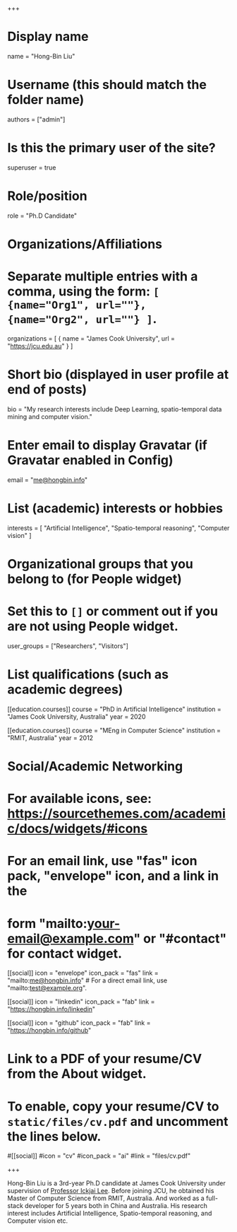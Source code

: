 +++
# Display name
name = "Hong-Bin Liu"

# Username (this should match the folder name)
authors = ["admin"]

# Is this the primary user of the site?
superuser = true

# Role/position
role = "Ph.D Candidate"

# Organizations/Affiliations
#   Separate multiple entries with a comma, using the form: `[ {name="Org1", url=""}, {name="Org2", url=""} ]`.
organizations = [ { name = "James Cook University", url = "https://jcu.edu.au" } ]

# Short bio (displayed in user profile at end of posts)
bio = "My research interests include Deep Learning, spatio-temporal data mining and computer vision."

# Enter email to display Gravatar (if Gravatar enabled in Config)
email = "me@hongbin.info"

# List (academic) interests or hobbies
interests = [
  "Artificial Intelligence",
  "Spatio-temporal reasoning",
  "Computer vision"
]

# Organizational groups that you belong to (for People widget)
#   Set this to `[]` or comment out if you are not using People widget.
user_groups = ["Researchers", "Visitors"]

# List qualifications (such as academic degrees)
[[education.courses]]
  course = "PhD in Artificial Intelligence"
  institution = "James Cook University, Australia"
  year = 2020

[[education.courses]]
  course = "MEng in Computer Science"
  institution = "RMIT, Australia"
  year = 2012

# Social/Academic Networking
# For available icons, see: https://sourcethemes.com/academic/docs/widgets/#icons
#   For an email link, use "fas" icon pack, "envelope" icon, and a link in the
#   form "mailto:your-email@example.com" or "#contact" for contact widget.

[[social]]
  icon = "envelope"
  icon_pack = "fas"
  link = "mailto:me@hongbin.info"  # For a direct email link, use "mailto:test@example.org".


[[social]]
  icon = "linkedin"
  icon_pack = "fab"
  link = "https://hongbin.info/linkedin"

[[social]]
  icon = "github"
  icon_pack = "fab"
  link = "https://hongbin.info/github"

# Link to a PDF of your resume/CV from the About widget.
# To enable, copy your resume/CV to `static/files/cv.pdf` and uncomment the lines below.
#[[social]]
 #icon = "cv"
 #icon_pack = "ai"
 #link = "files/cv.pdf"

+++

Hong-Bin Liu is a 3rd-year Ph.D candidate at James Cook University under supervision of [Professor Ickjai Lee](https://research.jcu.edu.au/portfolio/ickjai.lee/). Before joining JCU, he obtained his Master of Computer Science from RMIT, Australia. And worked as a full-stack developer for 5 years both in China and Australia. His research interest includes Artificial Intelligence, Spatio-temporal reasoning, and Computer vision etc.
